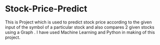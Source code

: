 # Stock-Price-Predict
This is Project which is used to predict stock price according to the given input of the symbol of a particular stock and also compares 2 given stocks using a Graph . I have used Machine Learning and Python in making of this project.
